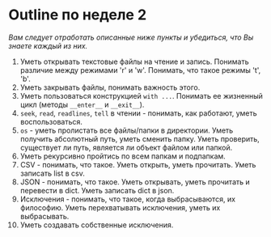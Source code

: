 # Outline по неделе 2
_Вам следует отработать описанные ниже пункты и убедиться, что Вы знаете каждый из них._
1. Уметь открывать текстовые файлы на чтение и запись.
Понимать различие между режимами 'r' и 'w'.
Понимать, что такое режимы 't', 'b'.
2. Уметь закрывать файлы, понимать важность этого.
3. Уметь пользоваться конструкцией `with ...`.
Понимать ее жизненный цикл (методы `__enter__` и `__exit__`).
4. `seek`, `read`, `readlines`, `tell` в чтении - понимать, как работают, уметь воспользоваться.
5. `os` - уметь пролистать все файлы/папки в директории.
Уметь получить абсолютный путь, уметь сменить папку.
Уметь проверить, существует ли путь, является ли объект файлом или папкой.
6. Уметь рекурсивно пройтись по всем папкам и подпапкам.
7. CSV - понимать, что такое.
Уметь открыть, уметь прочитать.
Уметь записать list в csv.
8. JSON - понимать, что такое.
Уметь открывать, уметь прочитать и перевести в dict.
Уметь записать dict в json.
9. Исключения - понимать, что такое, когда выбрасываются, их философию.
Уметь перехватывать исключения, уметь их выбрасывать.
10. Уметь создавать собственные исключения.
